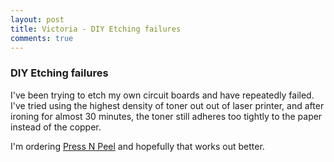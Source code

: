 ```yaml
---
layout: post
title: Victoria - DIY Etching failures
comments: true
---
```


### DIY Etching failures ###

I've been trying to etch my own circuit boards and have repeatedly failed. I've tried using the highest density of toner out out of laser printer, and after ironing for almost 30 minutes, the toner still adheres too tightly to the paper instead of the copper.

I'm ordering [Press N Peel](http://www.ebay.com/itm/152080335979) and hopefully that works out better.
